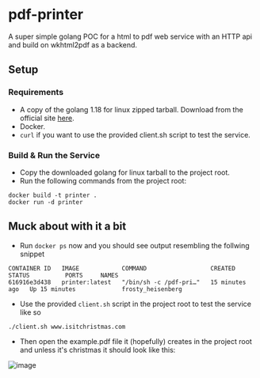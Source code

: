 # pdf-printer

A super simple golang POC for a html to pdf web service with an HTTP api and build on wkhtml2pdf as a backend.

## Setup

### Requirements
 - A copy of the golang 1.18 for linux zipped tarball. Download from the official site [here](https://go.dev/dl/go1.18.linux-amd64.tar.gz).
 - Docker.
 - `curl` if you want to use the provided client.sh script to test the service.

### Build & Run the Service
 - Copy the downloaded golang for linux tarball to the project root.
 - Run the following commands from the project root:

```shell
docker build -t printer .
docker run -d printer
```

## Muck about with it a bit
 - Run `docker ps` now and you should see output resembling the follwing snippet

```
CONTAINER ID   IMAGE            COMMAND                  CREATED          STATUS          PORTS     NAMES
616916e3d438   printer:latest   "/bin/sh -c /pdf-pri…"   15 minutes ago   Up 15 minutes             frosty_heisenberg
```
 - Use the provided `client.sh` script in the project root to test the service like so
```shell
./client.sh www.isitchristmas.com
```
 - Then open the example.pdf file it (hopefully) creates in the project root and unless it's christmas it should look like this:

![image](https://user-images.githubusercontent.com/38912305/162385205-4a3c7e2c-9a43-4b4b-90fe-4ef393862920.png)
